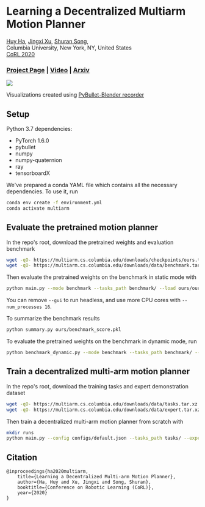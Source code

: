 # Learning a Decentralized Multiarm Motion Planner

[Huy Ha](https://www.haquochuy.com),
[Jingxi Xu](https://jxu.ai/),
[Shuran Song](https://www.cs.columbia.edu/~shurans/),
<br>
Columbia University, New York, NY, United States<br>
[CoRL 2020](https://www.robot-learning.org/)

### [Project Page](https://multiarm.cs.columbia.edu/) | [Video](https://youtu.be/GNos793PFG4) | [Arxiv](https://arxiv.org/abs/2011.02608) 

![](assets/teaser.gif)

Visualizations created using [PyBullet-Blender recorder](https://github.com/huy-ha/pybullet-blender-recorder)

## Setup

Python 3.7 dependencies:
 - PyTorch 1.6.0
 - pybullet
 - numpy
 - numpy-quaternion
 - ray
 - tensorboardX

We've prepared a conda YAML file which contains all the necessary dependencies. To use it, run

```sh
conda env create -f environment.yml
conda activate multiarm
```

## Evaluate the pretrained motion planner

In the repo's root, download the pretrained weights and evaluation benchmark
```sh
wget -qO- https://multiarm.cs.columbia.edu/downloads/checkpoints/ours.tar.xz | tar xvfJ -
wget -qO- https://multiarm.cs.columbia.edu/downloads/data/benchmark.tar.xz | tar xvfJ -
```
Then evaluate the pretrained weights on the benchmark in static mode with
```sh
python main.py --mode benchmark --tasks_path benchmark/ --load ours/ours.pth --num_processes 1 --gui
```
You can remove `--gui` to run headless, and use more CPU cores with `--num_processes 16`.

To summarize the benchmark results
```sh
python summary.py ours/benchmark_score.pkl
```
To evaluate the pretrained weights on the benchmark in dynamic mode, run 
```sh
python benchmark_dynamic.py --mode benchmark --tasks_path benchmark/ --load ours/ours.pth --num_processes 1 --gui
```

## Train a decentralized multi-arm motion planner

In the repo's root, download the training tasks and expert demonstration dataset

```sh
wget -qO- https://multiarm.cs.columbia.edu/downloads/data/tasks.tar.xz | tar xvfJ -
wget -qO- https://multiarm.cs.columbia.edu/downloads/data/expert.tar.xz | tar xvfJ -
```
Then train a decentralized multi-arm motion planner from scratch with 
```sh
mkdir runs
python main.py --config configs/default.json --tasks_path tasks/ --expert_waypoints expert/ --num_processes 16 --name multiarm_motion_planner
```

## Citation

```
@inproceedings{ha2020multiarm,
	title={Learning a Decentralized Multi-arm Motion Planner},
	author={Ha, Huy and Xu, Jingxi and Song, Shuran},
	booktitle={Conference on Robotic Learning (CoRL)},
	year={2020}
}
```